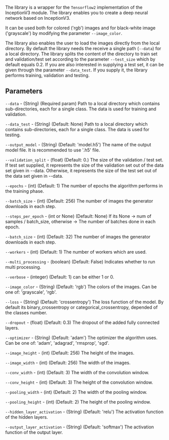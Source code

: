 The library is a wrapper for the ``Tensorflow2`` implementation of the InceptionV3 module. The library enables you to create a deep neural network based on InceptionV3.

It can be used both for colored ('rgb') images and for black-white image ('grayscale') by modifying the parameter ```--image_color```.

The library also enables the user to load the images directly from the local directory. By default the library needs the receive a single path (``--data``) for a local directory. The library splits the content of the directory to train set and validation/test set according to the parameter ```--test_size``` which by default equals 0.2. If you are also interested in supplying a test set, it can be given through the parameter ```--data_test```. If you supply it, the library performs training, validation and testing.

## Parameters

```--data``` - (String) (Required param) Path to a local directory which contains sub-directories, each for a single class. The data is used for training and validation.

```--data_test``` - (String) (Default: None) Path to a local directory which contains sub-directories, each for a single class. The data is used for testing. 

```--output_model``` - (String) (Default: 'model.h5') The name of the output model file. It is recommended to use '.h5' file.

```--validation_split``` - (float) (Default: 0.) The size of the validation / test set. If test set supplied, it represents the size of the validation set out of the data 
set given in --data. Otherwise, it represents the size of the test set out of the data set given in --data.

```--epochs``` - (int) (Default: 1) The number of epochs the algorithm performs in the training phase.

```--batch_size``` - (int) (Default: 256) The number of images the generator downloads in each step.

```--steps_per_epoch``` - (int or None) (Default: None) If its None -> num of samples / batch_size, otherwise -> The number of batches done in each epoch.

```--batch_size``` - (int) (Default: 32) The number of images the generator downloads in each step.

```--workers``` - (int) (Default: 1) The number of workers which are used.

```--multi_processing``` - (boolean) (Default: False) Indicates whether to run multi processing.

```--verbose``` - (integer) (Default: 1) can be either 1 or 0.

```--image_color``` - (String) (Default: 'rgb') The colors of the images. Can be one of: 'grayscale', 'rgb'.

```--loss``` - (String) (Default: 'crossentropy') The loss function of the model. By default its binary_crossentropy or categorical_crossentropy, depended of the classes number.

```--dropout``` - (float) (Default: 0.3) The dropout of the added fully connected layers.

```--optimizer``` - (String) (Default: 'adam') The optimizer the algorithm uses. Can be one of: 'adam', 'adagrad', 'rmsprop', 'sgd'.

```--image_height``` - (int) (Default: 256) The height of the images.

```--image_width``` - (int) (Default: 256) The width of the images.

```--conv_width``` - (int) (Default: 3) The width of the convolution window.

```--conv_height``` - (int) (Default: 3) The height of the convolution window.

```--pooling_width``` - (int) (Default: 2) The width of the pooling window.

```--pooling_height``` - (int) (Default: 2) The height of the pooling window.

```--hidden_layer_activation``` - (String) (Default: 'relu') The activation function of the hidden layers.

```--output_layer_activation``` - (String) (Default: 'softmax') The activation function of the output layer.